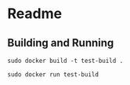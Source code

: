 # Readme

## Building and Running

``` sudo docker build -t test-build . ```

``` sudo docker run test-build ```
